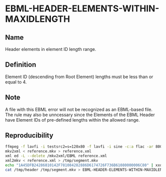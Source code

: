 # EBML-HEADER-ELEMENTS-WITHIN-MAXIDLENGTH

## Name

Header elements in element ID length range.

## Definition

Element ID (descending from Root Element) lengths must be less than or equal to 4.

## Note

A file with this EBML error will not be recognized as an EBML-based file. The rule may also be unncessary since the Elements of the EBML Header have Element IDs of pre-defined lengths within the allowed range.

## Reproducibility

```sh
ffmpeg -f lavfi -i testsrc2=s=120x80 -f lavfi -i sine -c:a flac -ar 8000 -vframes 2 -c:v ffv1 -level 3 -c:a flac -g 1 -y reference.mkv
mkv2xml < reference.mkv > reference.xml
xml ed -L --delete /mkv2xml/EBML reference.xml
xml2mkv < reference.xml > /tmp/segment.mkv
echo "1A45DFB24286810142F781084282886D6174726F736B61080000006C80" | xxd -r -ps > /tmp/header
cat /tmp/header /tmp/segment.mkv > EBML-HEADER-ELEMENTS-WITHIN-MAXIDLENGTH.mkv
```
